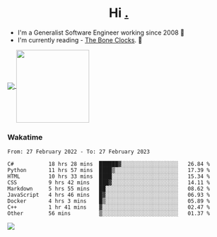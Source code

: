<h1 align="center">Hi <a href="https://www.hackerrank.com/erasmosaraujo">.</a></h1>
 
- I'm a Generalist Software Engineer working  since 2008 🚀
- I'm currently reading - <a href="https://www.amazon.ca/Bone-Clocks-David-Mitchell/dp/0340921625">The Bone Clocks</a>. 📘
  
<p align="left">
  <a href="https://github.com/anuraghazra/github-readme-stats">
    <img
      align="center"
      src="https://github-readme-stats.vercel.app/api/top-langs/?username=erasmosoares&theme=radical&layout=compact"
    />
  </a>
  <a href="https://github.com/anuraghazra/github-readme-stats">
    <img
      align="center"
      height="165"
      src="https://github-readme-stats.vercel.app/api?username=erasmosoares&theme=radical&count_private=true&show_icons=true&custom_title=Github%20Status&hide=issues"
    />
  </a>
</p>

 ### Wakatime 

<!--START_SECTION:waka-->

```text
From: 27 February 2022 - To: 27 February 2023

C#           18 hrs 28 mins  ██████▓░░░░░░░░░░░░░░░░░░   26.84 %
Python       11 hrs 57 mins  ████▒░░░░░░░░░░░░░░░░░░░░   17.39 %
HTML         10 hrs 33 mins  ████░░░░░░░░░░░░░░░░░░░░░   15.34 %
CSS          9 hrs 42 mins   ███▓░░░░░░░░░░░░░░░░░░░░░   14.11 %
Markdown     5 hrs 55 mins   ██░░░░░░░░░░░░░░░░░░░░░░░   08.62 %
JavaScript   4 hrs 46 mins   █▓░░░░░░░░░░░░░░░░░░░░░░░   06.93 %
Docker       4 hrs 3 mins    █▒░░░░░░░░░░░░░░░░░░░░░░░   05.89 %
C++          1 hr 41 mins    ▓░░░░░░░░░░░░░░░░░░░░░░░░   02.47 %
Other        56 mins         ▒░░░░░░░░░░░░░░░░░░░░░░░░   01.37 %
```

<!--END_SECTION:waka-->

![](https://komarev.com/ghpvc/?username=erasmosoares&color=brightgreen)
